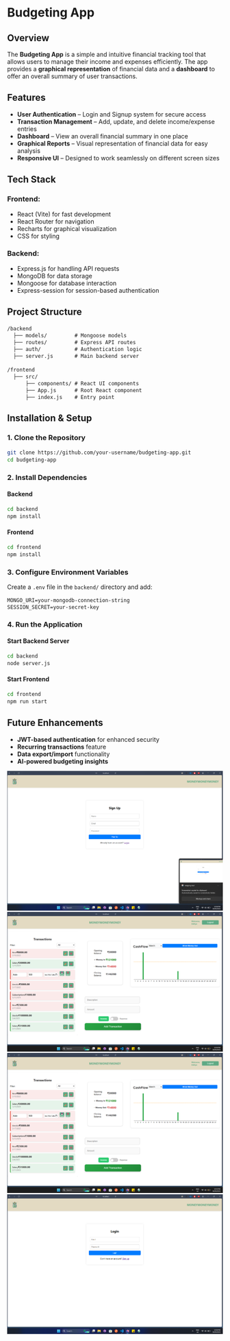 # Budgeting App

## Overview

The **Budgeting App** is a simple and intuitive financial tracking tool that allows users to manage their income and expenses efficiently. The app provides a **graphical representation** of financial data and a **dashboard** to offer an overall summary of user transactions.

## Features

- **User Authentication** – Login and Signup system for secure access
- **Transaction Management** – Add, update, and delete income/expense entries
- **Dashboard** – View an overall financial summary in one place
- **Graphical Reports** – Visual representation of financial data for easy analysis
- **Responsive UI** – Designed to work seamlessly on different screen sizes

## Tech Stack

### Frontend:

- React (Vite) for fast development
- React Router for navigation
- Recharts for graphical visualization
- CSS for styling

### Backend:

- Express.js for handling API requests
- MongoDB for data storage
- Mongoose for database interaction
- Express-session for session-based authentication

## Project Structure

```
/backend
  ├── models/         # Mongoose models
  ├── routes/         # Express API routes
  ├── auth/           # Authentication logic
  ├── server.js       # Main backend server

/frontend
  ├── src/
      ├── components/ # React UI components
      ├── App.js      # Root React component
      ├── index.js    # Entry point
```

## Installation & Setup

### 1. Clone the Repository

```bash
git clone https://github.com/your-username/budgeting-app.git
cd budgeting-app
```

### 2. Install Dependencies

#### Backend

```bash
cd backend
npm install
```

#### Frontend

```bash
cd frontend
npm install
```

### 3. Configure Environment Variables

Create a `.env` file in the `backend/` directory and add:

```
MONGO_URI=your-mongodb-connection-string
SESSION_SECRET=your-secret-key
```

### 4. Run the Application

#### Start Backend Server

```bash
cd backend
node server.js
```

#### Start Frontend

```bash
cd frontend
npm run start
```

## Future Enhancements

- **JWT-based authentication** for enhanced security
- **Recurring transactions** feature
- **Data export/import** functionality
- **AI-powered budgeting insights**

![alt text](frontend/image-1.png) ![alt text](frontend/image-2.png) ![alt text](frontend/image-3.png) ![alt text](frontend/image.png)
